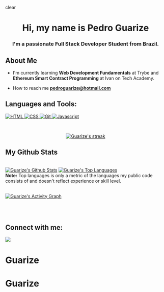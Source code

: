 clear<h1 align="center">Hi, my name is Pedro Guarize</h1>
<h3 align="center">I'm a passionate Full Stack Developer Student from Brazil.</h3>


## About Me

- I'm currently learning **Web Development Fundamentals** at Trybe and **Ethereum Smart Contract Programming** at Ivan on Tech Academy.

- How to reach me **pedroguarize@hotmail.com**

## Languages and Tools:

<p align="left"> 
    <a href="https://icons8.com/icon/20909/html-5" target="_blank"> <img title="HTML" src="https://img.icons8.com/color/48/000000/html-5--v1.png"/> </a> 
    <a href="https://icons8.com/icon/21278/css3" target="_blank"> <img title="CSS" src="https://img.icons8.com/color/48/000000/css3.png"/> </a> 
    <a href="https://icons8.com/icon/20906/git" target="_blank"> <img title="Git" src="https://img.icons8.com/color/48/000000/git.png"/> </a> 
    <a href="https://icons8.com/icon/tGvHBPJaKqEd/javascript" target="_blank"> <img title="Javascript" src="https://img.icons8.com/color/48/000000/javascript--v2.png" /> </a>
</p>

<!-- [![React Badge](https://img.shields.io/badge/-React-61DBFB?style=for-the-badge&labelColor=black&logo=react&logoColor=61DBFB)](#)  [![Javascript Badge](https://img.shields.io/badge/-Javascript-F0DB4F?style=for-the-badge&labelColor=black&logo=javascript&logoColor=F0DB4F)](#) [![Typescript Badge](https://img.shields.io/badge/-Typescript-007acc?style=for-the-badge&labelColor=black&logo=typescript&logoColor=007acc)](#) [![Nodejs Badge](https://img.shields.io/badge/-Nodejs-3C873A?style=for-the-badge&labelColor=black&logo=node.js&logoColor=3C873A)](#) [![GraphQL Badge](https://img.shields.io/badge/-GraphQl-e535ab?style=for-the-badge&labelColor=black&logo=node.js&logoColor=e535ab)](#) -->
<br/>

<p align="center">
    <a href="https://github.com/SubhamRaoniar28/github-readme-streak-stats">
        <img title="🔥 Get streak stats for your profile at git.io/streak-stats" alt="Guarize's streak" src="https://github-readme-streak-stats.herokuapp.com?user=Guarize&theme=dark&hide_border=true"/>
    </a>
</p>

## My Github Stats

  <br/>
    <a href="https://github.com/SubhamRaoniar28/github-readme-stats"><img alt="Guarize's Github Stats" src="https://github-readme-stats.vercel.app/api?username=Guarize&show_icons=true&count_private=true&theme=react&hide_border=true&bg_color=0D1117" /></a>
  <a href="https://github.com/SubhamRaoniar28/github-readme-stats"><img alt="Guarize's Top Languages" src="https://github-readme-stats.vercel.app/api/top-langs/?username=Guarize&langs_count=8&count_private=true&layout=compact&theme=react&hide_border=true&bg_color=0D1117" /></a>
  <br/>
  <b>Note:</b> Top languages is only a metric of the languages my public code consists of and doesn't reflect experience or skill level.


<br/>
<br/>

<a href="https://github.com/SubhamRaoniar28/github-readme-activity-graph"><img alt="Guarize's Activity Graph" src="https://activity-graph.herokuapp.com/graph?username=Guarize&bg_color=0D1117&color=5BCDEC&line=5BCDEC&point=FFFFFF&hide_border=true" /></a>

<br/>
<br/>

## Connect with me:
<p align="left">

<a href = "www.linkedin.com/in/pedroguarize"><img src="https://img.icons8.com/fluent/48/000000/linkedin.png"/></a>

</p>

# Guarize
# Guarize
